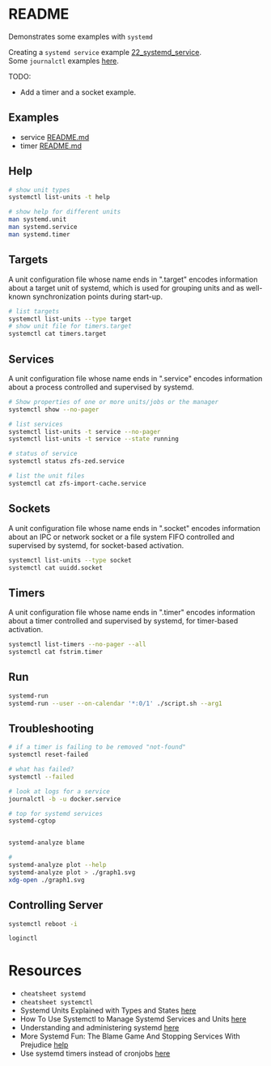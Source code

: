 # README

Demonstrates some examples with `systemd`  

Creating a `systemd service` example [22_systemd_service](https://github.com/chrisguest75/shell_examples/tree/master/22_systemd_service/README.md).  
Some `journalctl` examples [here](https://github.com/chrisguest75/shell_examples/blob/master/27_journalctl/README.md).  

TODO: 

* Add a timer and a socket example.  

## Examples

* service [README.md](./service/README.md)
* timer [README.md](./timer/README.md)

## Help

```sh
# show unit types
systemctl list-units -t help  

# show help for different units
man systemd.unit
man systemd.service 
man systemd.timer
```

## Targets

A unit configuration file whose name ends in ".target" encodes information about a target unit of systemd, which is used for grouping units and as well-known synchronization points during start-up.

```sh
# list targets
systemctl list-units --type target
# show unit file for timers.target 
systemctl cat timers.target
```

## Services

A unit configuration file whose name ends in ".service" encodes information about a process controlled and supervised by systemd.

```sh
# Show properties of one or more units/jobs or the manager
systemctl show --no-pager   
```

```sh
# list services
systemctl list-units -t service --no-pager 
systemctl list-units -t service --state running

# status of service
systemctl status zfs-zed.service  

# list the unit files
systemctl cat zfs-import-cache.service 
```


## Sockets

A unit configuration file whose name ends in ".socket" encodes information about an IPC or network socket or a file system FIFO controlled and supervised by systemd, for socket-based activation.

```sh
systemctl list-units --type socket 
systemctl cat uuidd.socket     
```

## Timers

A unit configuration file whose name ends in ".timer" encodes information about a timer controlled and supervised by systemd, for timer-based activation.

```sh
systemctl list-timers --no-pager --all   
systemctl cat fstrim.timer         
```

## Run

```sh
systemd-run
systemd-run --user --on-calendar '*:0/1' ./script.sh --arg1
```

## Troubleshooting

```sh
# if a timer is failing to be removed "not-found"
systemctl reset-failed      

# what has failed?
systemctl --failed

# look at logs for a service
journalctl -b -u docker.service 

# top for systemd services
systemd-cgtop  


systemd-analyze blame 

# 
systemd-analyze plot --help    
systemd-analyze plot > ./graph1.svg  
xdg-open ./graph1.svg 
```

## Controlling Server

```sh
systemctl reboot -i  

loginctl   
```

# Resources

* `cheatsheet systemd` 
* `cheatsheet systemctl` 
* Systemd Units Explained with Types and States [here](https://www.computernetworkingnotes.com/linux-tutorials/systemd-units-explained-with-types-and-states.html)
* How To Use Systemctl to Manage Systemd Services and Units [here](https://www.digitalocean.com/community/tutorials/how-to-use-systemctl-to-manage-systemd-services-and-units)
* Understanding and administering systemd [here](https://docs.fedoraproject.org/en-US/quick-docs/understanding-and-administering-systemd/index.html#_unit_parameters)
* More Systemd Fun: The Blame Game And Stopping Services With Prejudice [help](https://www.linux.com/training-tutorials/more-systemd-fun-blame-game-and-stopping-services-prejudice/)
* Use systemd timers instead of cronjobs [here](https://opensource.com/article/20/7/systemd-timers)
